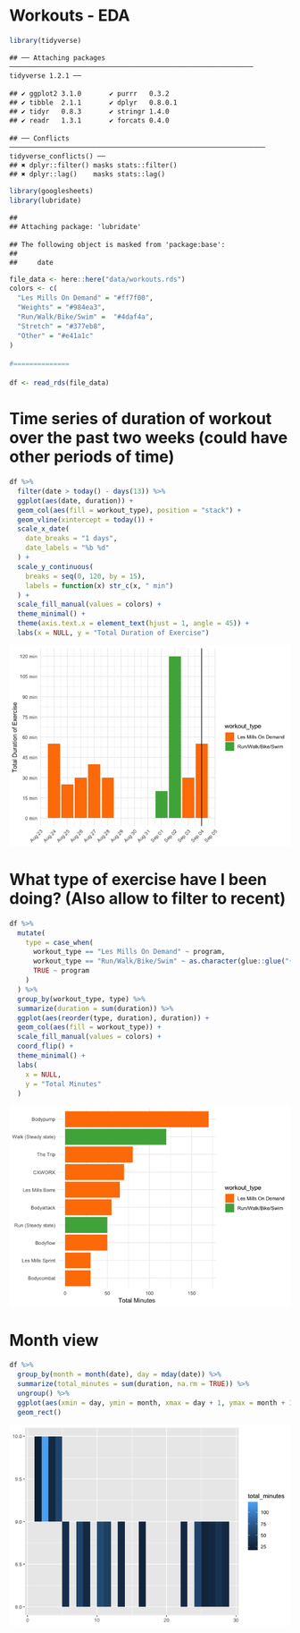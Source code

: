 Workouts - EDA
================

``` r
library(tidyverse)
```

    ## ── Attaching packages ───────────────────────────────────────────────────────────── tidyverse 1.2.1 ──

    ## ✔ ggplot2 3.1.0       ✔ purrr   0.3.2  
    ## ✔ tibble  2.1.1       ✔ dplyr   0.8.0.1
    ## ✔ tidyr   0.8.3       ✔ stringr 1.4.0  
    ## ✔ readr   1.3.1       ✔ forcats 0.4.0

    ## ── Conflicts ──────────────────────────────────────────────────────────────── tidyverse_conflicts() ──
    ## ✖ dplyr::filter() masks stats::filter()
    ## ✖ dplyr::lag()    masks stats::lag()

``` r
library(googlesheets)
library(lubridate)
```

    ## 
    ## Attaching package: 'lubridate'

    ## The following object is masked from 'package:base':
    ## 
    ##     date

``` r
file_data <- here::here("data/workouts.rds")
colors <- c(
  "Les Mills On Demand" = "#ff7f00",
  "Weights" = "#984ea3",
  "Run/Walk/Bike/Swim" =  "#4daf4a",
  "Stretch" = "#377eb8",
  "Other" = "#e41a1c"
)

#==============

df <- read_rds(file_data)
```

# Time series of duration of workout over the past two weeks (could have other periods of time)

``` r
df %>%
  filter(date > today() - days(13)) %>% 
  ggplot(aes(date, duration)) +
  geom_col(aes(fill = workout_type), position = "stack") +
  geom_vline(xintercept = today()) +
  scale_x_date(
    date_breaks = "1 days", 
    date_labels = "%b %d"
  ) +
  scale_y_continuous(
    breaks = seq(0, 120, by = 15), 
    labels = function(x) str_c(x, " min")
  ) +
  scale_fill_manual(values = colors) +
  theme_minimal() +
  theme(axis.text.x = element_text(hjust = 1, angle = 45)) +
  labs(x = NULL, y = "Total Duration of Exercise")
```

![](workouts_files/figure-gfm/unnamed-chunk-2-1.png)<!-- -->

# What type of exercise have I been doing? (Also allow to filter to recent)

``` r
df %>%
  mutate(
    type = case_when(
      workout_type == "Les Mills On Demand" ~ program,
      workout_type == "Run/Walk/Bike/Swim" ~ as.character(glue::glue("{cardio_type} ({cardio_style})")),
      TRUE ~ program
    )
  ) %>%
  group_by(workout_type, type) %>%
  summarize(duration = sum(duration)) %>%
  ggplot(aes(reorder(type, duration), duration)) +
  geom_col(aes(fill = workout_type)) +
  scale_fill_manual(values = colors) +
  coord_flip() +
  theme_minimal() +
  labs(
    x = NULL,
    y = "Total Minutes"
  )
```

![](workouts_files/figure-gfm/unnamed-chunk-3-1.png)<!-- -->

# Month view

``` r
df %>% 
  group_by(month = month(date), day = mday(date)) %>% 
  summarize(total_minutes = sum(duration, na.rm = TRUE)) %>% 
  ungroup() %>% 
  ggplot(aes(xmin = day, ymin = month, xmax = day + 1, ymax = month + 1,fill = total_minutes)) +
  geom_rect()
```

![](workouts_files/figure-gfm/unnamed-chunk-4-1.png)<!-- -->
